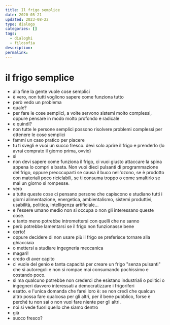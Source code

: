 ```yaml
---
title: Il frigo semplice
date: 2020-05-21
updated: 2023-08-22
type: dialogo
categories: []
tags:
  - dialoghi
  - filosofia
description: 
permalink: 
---
```

# il frigo semplice

- alla fine la gente vuole cose semplici
- è vero, non tutti vogliono sapere come funziona tutto
- però vedo un problema
- quale?
- per fare le cose semplici, a volte servono sistemi molto complessi, oppure pensare in modo molto profondo e radicale
- e quindi?
- non tutte le persone semplici possono risolvere problemi complessi per ottenere le cose semplici
- fammi un caso pratico per piacere
- tu ti svegli e vuoi un succo fresco. devi solo aprire il frigo e prenderlo (lo avrai comprato il giorno prima, ovvio)
- si
- non devi sapere come funziona il frigo, ci vuoi giusto attaccare la spina appena lo compri e basta. Non vuoi dieci pulsanti di programmazione del frigo, oppure preoccuparti se causa il buco nell'ozono, se è prodotto con materiali poco riciclabili, se ti consuma troppo o come smaltirlo se mai un giorno si rompesse.
- vero
- a tutte queste cose ci pensano persone che capiscono e studiano tutti i giorni alimentazione, energetica, ambientalismo, sistemi produttivi, usabilità, politica, intelligenza artificiale...
- e l'essere umano medio non si occupa o non gli interessano queste cose.
- e tanto meno potrebbe intromettersi con quelli che ne sanno
- però potrebbe lamentarsi se il frigo non funzionasse bene
- certo!
- oppure decidere di non usare più il frigo se preferisce tornare alla ghiacciaia
- o mettersi a studiare ingegneria meccanica
- magari!
- credo di aver capito
- ci vuole del genio e tanta capacità per creare un frigo "senza pulsanti" che si autoregoli e non si rompae mai consumando pochissimo e costando poco.
- si ma qualcuno potrebbe non crederci che esistano industriali o politici o ingegneri davvero interessati a democratizzare i frigoriferi
- esatto. e l'unica domanda che farei loro è: se non credi che qualcun altro possa fare qualcosa per gli altri, per il bene pubblico, forse è perché tu non sai o non vuoi fare niente per gli altri.
- noi si vede fuori quello che siamo dentro
- già
- succo fresco?
